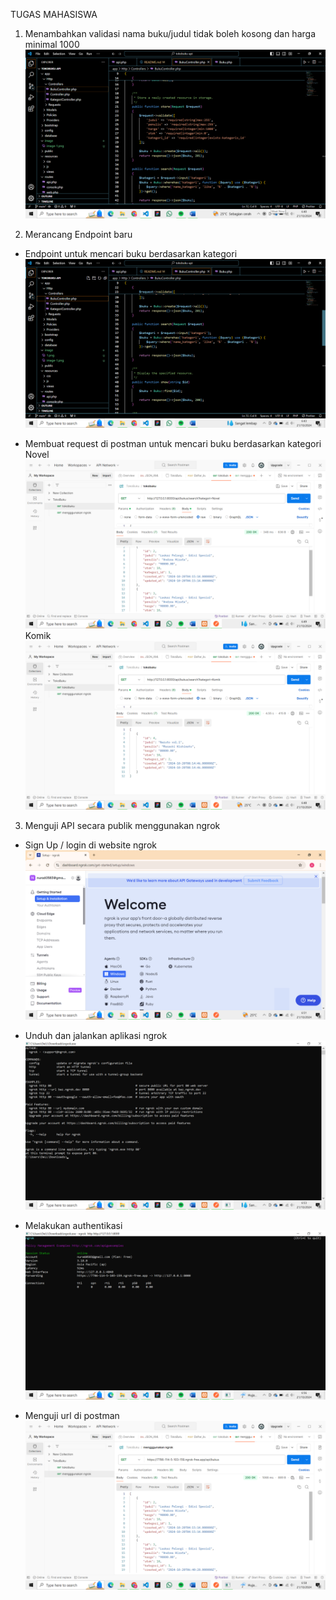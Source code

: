TUGAS MAHASISWA

1. Menambahkan validasi nama buku/judul tidak boleh kosong dan harga minimal 1000
![alt text](image/1.png)

2. Merancang Endpoint baru
- Endpoint untuk mencari buku berdasarkan kategori
![alt text](image/2.png)

- Membuat request di postman untuk mencari buku berdasarkan kategori
Novel
![alt text](image/3.png)
Komik
![alt text](image/4.png)

3. Menguji API secara publik menggunakan ngrok
- Sign Up / login di website ngrok
![alt text](image/5.png)

- Unduh dan jalankan aplikasi ngrok
![alt text](image/6.png)

- Melakukan authentikasi 
![alt text](image/7.png)

- Menguji url di postman
![alt text](image/8.png)